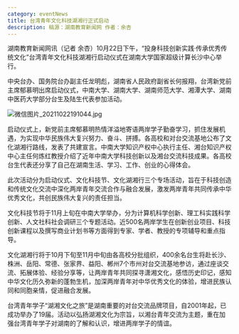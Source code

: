 ```yaml
---
category: eventNews
title: 台湾青年文化科技湖湘行正式启动
description: 稿源：湖南教育新闻网 作者：余杏
---
```

湖南教育新闻网讯（记者 余杏）10月22日下午，“投身科技创新实践·传承优秀传统文化”台湾青年文化科技湖湘行启动仪式在湖南大学国家超级计算长沙中心举行。

中央台办、国务院台办副主任龙明彪，湖南省人民政府副省长何报翔，台湾新党前主席郁慕明出席启动仪式，中南大学、湖南大学、湖南师范大学、湘潭大学、湖南中医药大学部分台生及陆生代表参加活动。

![微信图片\_20211022191044.jpg](http://news.hnjy.com.cn/u/cms/news/202110/2219382537sb.jpg "微信图片_20211022191044.jpg")

启动仪式上，新党前主席郁慕明热情洋溢地寄语两岸学子勤奋学习，抓住发展机遇，为实现中华民族伟大复兴努力、奋斗、拼搏。各高校和对台交流基地公布了文化湖湘行路线，发表了共建宣言。中南大学知识产权中心执行主任、湘台知识产权中心主任何炼红教授介绍了近年中南大学科技创新以及湘台交流科技成果。各高校台生代表还分享了自己在湖南生活、学习、工作、创业的心得体会。

此次活动分为启动仪式、文化科技节、文化湖湘行三个专场活动，旨在于科技创造和传统文化交流中深化两岸青年交流合作与融合发展，激发两岸青年共同传承中华优秀文化，共创民族伟大复兴的责任担当。

文化科技节将于11月上旬在中南大学举办，分为计算机科学创新、理工科实践科学创新、人文社科社会调研三个专题活动。近500名两岸学生在创新创业项目、科技创新课程以及撰写商业计划书等方面得到专家、学者、教授的专项辅导和重点指导。

文化湖湘行将于10月下旬至11月中旬由各高校分批组织，400余名台生将赴长沙、株洲、岳阳、常德、张家界、益阳、郴州7个市州对台交流基地参访，通过座谈交流、拓展体验、经验分享等，让两岸青年共同探寻潇湘文化，感悟历史印记，感知中华文化历久弥新的蓬勃生机，加深两岸青年对中华优秀文化的体验，增进民族认同和同胞亲情，促进融合发展。

台湾青年学子“湖湘文化之旅”是湖南重要的对台交流品牌项目，自2001年起，已成功举办了19届。活动以弘扬湖湘文化为宗旨，以湘台青年交流为主题，重在加强台湾青年学子对湖南的了解和认识，增进两岸学子的情谊。